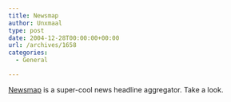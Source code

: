 ```yaml
---
title: Newsmap
author: Unxmaal
type: post
date: 2004-12-28T00:00:00+00:00
url: /archives/1658
categories:
  - General

---
```

[Newsmap][1] is a super-cool news headline aggregator. Take a look.

 [1]: http://www.marumushi.com/apps/newsmap/newsmap.cfm